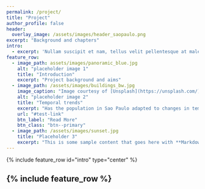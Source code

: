 ```yaml
---
permalink: /project/
title: "Project"
author_profile: false
header:
  overlay_image: /assets/images/header_saopaulo.png
excerpt: "Background and chapters"
intro: 
  - excerpt: 'Nullam suscipit et nam, tellus velit pellentesque at malesuada, enim eaque. Quis nulla, netus tempor in diam gravida tincidunt, *proin faucibus* voluptate felis id sollicitudin. Centered with `type="center"`'
feature_row:
  - image_path: assets/images/panoramic_blue.jpg
    alt: "placeholder image 1"
    title: "Introduction"
    excerpt: "Project background and aims"
  - image_path: /assets/images/buildings_bw.jpg
    image_caption: "Image courtesy of [Unsplash](https://unsplash.com/)"
    alt: "placeholder image 2"
    title: "Temporal trends"
    excerpt: "Has the population in Sao Paulo adapted to changes in temperature? If so, has everyone in the population experienced the same levels of adaptation? Read more to get the answers."
    url: "#test-link"
    btn_label: "Read More"
    btn_class: "btn--primary"
  - image_path: /assets/images/sunset.jpg
    title: "Placeholder 3"
    excerpt: "This is some sample content that goes here with **Markdown** formatting."
---
```


{% include feature_row id="intro" type="center" %}

{% include feature_row %}
---


